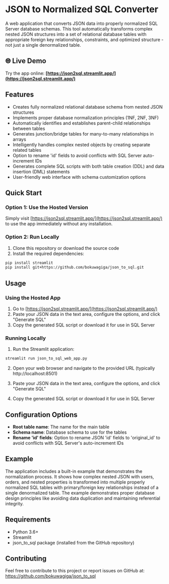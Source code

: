 # JSON to Normalized SQL Converter

A web application that converts JSON data into properly normalized SQL Server database schemas. This tool automatically transforms complex nested JSON structures into a set of relational database tables with appropriate foreign key relationships, constraints, and optimized structure - not just a single denormalized table.

## 🌐 Live Demo

Try the app online: **[https://json2sql.streamlit.app/](https://json2sql.streamlit.app/)**

## Features

- Creates fully normalized relational database schema from nested JSON structures
- Implements proper database normalization principles (1NF, 2NF, 3NF)
- Automatically identifies and establishes parent-child relationships between tables
- Generates junction/bridge tables for many-to-many relationships in arrays
- Intelligently handles complex nested objects by creating separate related tables
- Option to rename 'id' fields to avoid conflicts with SQL Server auto-increment IDs
- Generates complete SQL scripts with both table creation (DDL) and data insertion (DML) statements
- User-friendly web interface with schema customization options

## Quick Start

### Option 1: Use the Hosted Version
Simply visit [https://json2sql.streamlit.app/](https://json2sql.streamlit.app/) to use the app immediately without any installation.

### Option 2: Run Locally

1. Clone this repository or download the source code
2. Install the required dependencies:

```bash
pip install streamlit
pip install git+https://github.com/bokuwagiga/json_to_sql.git
```

## Usage

### Using the Hosted App
1. Go to [https://json2sql.streamlit.app/](https://json2sql.streamlit.app/)
2. Paste your JSON data in the text area, configure the options, and click "Generate SQL"
3. Copy the generated SQL script or download it for use in SQL Server

### Running Locally
1. Run the Streamlit application:

```bash
streamlit run json_to_sql_web_app.py
```

2. Open your web browser and navigate to the provided URL (typically http://localhost:8501)

3. Paste your JSON data in the text area, configure the options, and click "Generate SQL"

4. Copy the generated SQL script or download it for use in SQL Server

## Configuration Options

- **Root table name**: The name for the main table
- **Schema name**: Database schema to use for the tables
- **Rename 'id' fields**: Option to rename JSON 'id' fields to 'original_id' to avoid conflicts with SQL Server's auto-increment IDs

## Example

The application includes a built-in example that demonstrates the normalization process. It shows how complex nested JSON with users, orders, and nested properties is transformed into multiple properly normalized SQL tables with primary/foreign key relationships instead of a single denormalized table. The example demonstrates proper database design principles like avoiding data duplication and maintaining referential integrity.

## Requirements

- Python 3.6+
- Streamlit
- json_to_sql package (installed from the GitHub repository)

## Contributing

Feel free to contribute to this project or report issues on GitHub at: https://github.com/bokuwagiga/json_to_sql